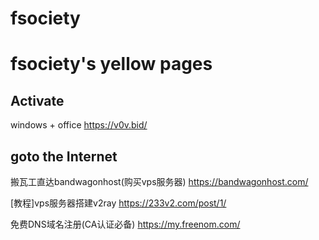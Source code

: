 # fsociety

# fsociety's yellow pages

## Activate

windows + office https://v0v.bid/

## goto the Internet

搬瓦工直达bandwagonhost(购买vps服务器) https://bandwagonhost.com/

[教程]vps服务器搭建v2ray https://233v2.com/post/1/

免费DNS域名注册(CA认证必备) https://my.freenom.com/
